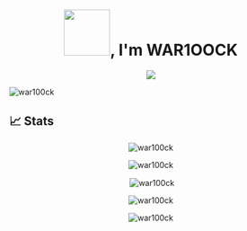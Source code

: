  <!-- markdownlint-disable MD033 MD041-->
<h1 align="center"><img src="https://i.pinimg.com/originals/43/ff/3d/43ff3de23a2e7f94e7cefd8fbe1604a2.gif" width="82">, I'm WAR1OOCK</h1>

<p align="center">
  <img src="https://readme-typing-svg.herokuapp.com/?lines=Welcome+to+my+Github+Profile!&size=25&color=1366F7font=Fira%20Code&center=true&width=480&height=70">
</p>          
           
<p align="left"> <img src="https://komarev.com/ghpvc/?username=war100ck&label=Profile%20views&color=0e75b6&style=flat" alt="war100ck" /> </p>

## 📈 Stats
<p align="center"> <img src="https://github-profile-trophy.vercel.app/?username=war100ck&theme=onedark&margin-w=&column=9&no-bg=true&no-frame=true" alt="war100ck" /> </p>
<p align="center"> <img src="https://github-profile-trophy.vercel.app/?username=war100ck&column=7&rank=SSS,SS,S,AAA,AA,A,B,C" alt="war100ck" /> </p>
<!-- 
<p align="left">
  <img alig src="https://github-profile-trophy.vercel.app/?username=war100ck&column=7&rank=SSS,SS,S,AAA,AA,A,B,C" />
  <img alig src="https://github-profile-trophy.vercel.app/?username=rwar100ck-ma&theme=onedark />
</p>
-->
<div align="center">
<p>&nbsp;<img align="center" src="https://github-readme-stats.vercel.app/api?username=war100ck&show_icons=true&locale=ru&theme=onedark&hide_border=true" alt="war100ck" />
<!--<img src="https://sophieswebsitehome.files.wordpress.com/2018/09/giphy.gif" height=84/>--></p>

<p><img align="center" src="https://github-readme-streak-stats.herokuapp.com/?user=war100ck&locale=ru&theme=onedark&hide_border=true" alt="war100ck" />
<!--<img src="https://ic.pics.livejournal.com/tanjand/44781189/9446548/9446548_original.gif" height=104/>--></p>

<p><img align="center" src="https://github-readme-stats.vercel.app/api/top-langs?username=war100ck&locale=ru&show_icons=true&layout=compact&theme=onedark&hide_border=true" alt="war100ck" /></p>
 </div>
